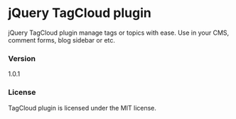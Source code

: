# jQuery TagCloud plugin
jQuery TagCloud plugin manage tags or topics with ease. Use in your CMS, comment forms, blog sidebar or etc.

### Version
1.0.1

### License
TagCloud plugin is licensed under the MIT license.
